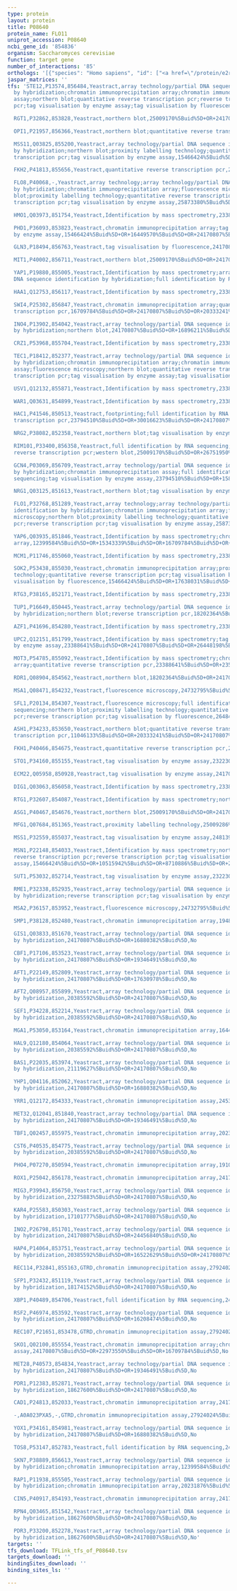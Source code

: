 ```yaml
---
type: protein
layout: protein
title: P08640
protein_name: FLO11
uniprot_accession: P08640
ncbi_gene_id: '854836'
organism: Saccharomyces cerevisiae
function: target gene
number_of_interactions: '85'
orthologs: '[{"species": "Homo sapiens", "id": ["<a href=\"/protein/e2ryf6\">E2RYF6</a>"]}, {"species": "Danio rerio", "id": ["A2BG52", "A0A1D5NSS1"]}, {"species": "Mus musculus", "id": ["<a href=\"/protein/f7c950\">F7C950</a>"]}, {"species": "Rattus norvegicus", "id": ["<a href=\"/protein/f1m9i4\">F1M9I4</a>"]}, {"species": "Drosophila melanogaster", "id": ["<a href=\"/protein/q9vr49\">Q9VR49</a>"]}, {"species": "Caenorhabditis elegans", "id": ["<a href=\"/protein/o76602\">O76602</a>"]}]'
jaspar_matrices: ''
tfs: 'STE12,P13574,856484,Yeastract,array technology/partial DNA sequence identification
  by hybridization;chromatin immunoprecipitation array;chromatin immunoprecipitation
  assay;northern blot;quantitative reverse transcription pcr;reverse transcription
  pcr;tag visualisation by enzyme assay;tag visualisation by fluorescence,20118212%5Buid%5D+OR+15169867%5Buid%5D+OR+15466424%5Buid%5D+OR+10535956%5Buid%5D+OR+17638031%5Buid%5D+OR+20237471%5Buid%5D+OR+12455687%5Buid%5D+OR+20333241%5Buid%5D+OR+16449570%5Buid%5D+OR+10064592%5Buid%5D+OR+24170807%5Buid%5D+OR+19502582%5Buid%5D+OR+16618799%5Buid%5D+OR+24732795%5Buid%5D+OR+19159457%5Buid%5D,Yes

  RGT1,P32862,853828,Yeastract,northern blot,25009170%5Buid%5D+OR+24170807%5Buid%5D,Yes

  OPI1,P21957,856366,Yeastract,northern blot;quantitative reverse transcription pcr,16896211%5Buid%5D+OR+24170807%5Buid%5D+OR+20333241%5Buid%5D,Yes

  MSS11,Q03825,855200,Yeastract,array technology/partial DNA sequence identification
  by hybridization;northern blot;proximity labelling technology;quantitative reverse
  transcription pcr;tag visualisation by enzyme assay,15466424%5Buid%5D+OR+10515942%5Buid%5D+OR+25009170%5Buid%5D+OR+23268448%5Buid%5D+OR+20333241%5Buid%5D+OR+22384390%5Buid%5D+OR+16568252%5Buid%5D+OR+25009286%5Buid%5D+OR+24170807%5Buid%5D+OR+18202364%5Buid%5D,Yes

  FKH2,P41813,855656,Yeastract,quantitative reverse transcription pcr,24170807%5Buid%5D+OR+20333241%5Buid%5D,Yes

  FLO8,P40068,-,Yeastract,array technology;array technology/partial DNA sequence identification
  by hybridization;chromatin immunoprecipitation array;fluorescence microscopy;northern
  blot;proximity labelling technology;quantitative reverse transcription pcr;reverse
  transcription pcr;tag visualisation by enzyme assay,25873380%5Buid%5D+OR+19087208%5Buid%5D+OR+15466424%5Buid%5D+OR+10515942%5Buid%5D+OR+25009170%5Buid%5D+OR+19805129%5Buid%5D+OR+10591965%5Buid%5D+OR+23268448%5Buid%5D+OR+20333241%5Buid%5D+OR+16449570%5Buid%5D+OR+16568252%5Buid%5D+OR+25009286%5Buid%5D+OR+10064592%5Buid%5D+OR+24170807%5Buid%5D+OR+24813990%5Buid%5D+OR+18202364%5Buid%5D+OR+16618799%5Buid%5D+OR+27807261%5Buid%5D,Yes

  HMO1,Q03973,851754,Yeastract,Identification by mass spectrometry,23388641%5Buid%5D+OR+24170807%5Buid%5D,Yes

  PHD1,P36093,853823,Yeastract,chromatin immunoprecipitation array;tag visualisation
  by enzyme assay,15466424%5Buid%5D+OR+16449570%5Buid%5D+OR+24170807%5Buid%5D,Yes

  GLN3,P18494,856763,Yeastract,tag visualisation by fluorescence,24170807%5Buid%5D+OR+17989363%5Buid%5D,Yes

  MIT1,P40002,856711,Yeastract,northern blot,25009170%5Buid%5D+OR+24170807%5Buid%5D,Yes

  YAP1,P19880,855005,Yeastract,Identification by mass spectrometry;array technology/partial
  DNA sequence identification by hybridization;full identification by RNA sequencing,18627600%5Buid%5D+OR+24170807%5Buid%5D+OR+23388641%5Buid%5D+OR+26389527%5Buid%5D,Yes

  HAA1,Q12753,856117,Yeastract,Identification by mass spectrometry,23388641%5Buid%5D+OR+24170807%5Buid%5D,Yes

  SWI4,P25302,856847,Yeastract,chromatin immunoprecipitation array;quantitative reverse
  transcription pcr,16709784%5Buid%5D+OR+24170807%5Buid%5D+OR+20333241%5Buid%5D,Yes

  INO4,P13902,854042,Yeastract,array technology/partial DNA sequence identification
  by hybridization;northern blot,24170807%5Buid%5D+OR+16896211%5Buid%5D+OR+24456840%5Buid%5D,Yes

  CRZ1,P53968,855704,Yeastract,Identification by mass spectrometry,23388641%5Buid%5D+OR+24170807%5Buid%5D,Yes

  TEC1,P18412,852377,Yeastract,array technology/partial DNA sequence identification
  by hybridization;chromatin immunoprecipitation array;chromatin immunoprecipitation
  assay;fluorescence microscopy;northern blot;quantitative reverse transcription pcr;reverse
  transcription pcr;tag visualisation by enzyme assay;tag visualisation by fluorescence,20118212%5Buid%5D+OR+12492858%5Buid%5D+OR+15466424%5Buid%5D+OR+20385592%5Buid%5D+OR+23067114%5Buid%5D+OR+10064592%5Buid%5D+OR+16618799%5Buid%5D+OR+10535956%5Buid%5D+OR+17638031%5Buid%5D+OR+21840851%5Buid%5D+OR+24170807%5Buid%5D+OR+18001350%5Buid%5D+OR+24732795%5Buid%5D+OR+20333241%5Buid%5D+OR+16449570%5Buid%5D+OR+19218425%5Buid%5D+OR+25009170%5Buid%5D+OR+12455687%5Buid%5D+OR+17989363%5Buid%5D,Yes

  USV1,Q12132,855871,Yeastract,Identification by mass spectrometry,23388641%5Buid%5D+OR+24170807%5Buid%5D,Yes

  WAR1,Q03631,854899,Yeastract,Identification by mass spectrometry,23388641%5Buid%5D+OR+24170807%5Buid%5D,Yes

  HAC1,P41546,850513,Yeastract,footprinting;full identification by RNA sequencing;reverse
  transcription pcr,23794510%5Buid%5D+OR+30016623%5Buid%5D+OR+24170807%5Buid%5D,Yes

  NRG2,P38082,852358,Yeastract,northern blot;tag visualisation by enzyme assay,15466424%5Buid%5D+OR+12024013%5Buid%5D+OR+24170807%5Buid%5D,Yes

  RIM101,P33400,856358,Yeastract,full identification by RNA sequencing;northern blot;quantitative
  reverse transcription pcr;western blot,25009170%5Buid%5D+OR+26751950%5Buid%5D+OR+20333241%5Buid%5D+OR+24170807%5Buid%5D+OR+18202364%5Buid%5D+OR+21908597%5Buid%5D,Yes

  GCN4,P03069,856709,Yeastract,array technology/partial DNA sequence identification
  by hybridization;chromatin immunoprecipitation assay;full identification by RNA
  sequencing;tag visualisation by enzyme assay,23794510%5Buid%5D+OR+15843968%5Buid%5D+OR+21111745%5Buid%5D+OR+21119627%5Buid%5D+OR+19346491%5Buid%5D+OR+25922832%5Buid%5D+OR+30354837%5Buid%5D+OR+24170807%5Buid%5D+OR+20233714%5Buid%5D,Yes

  NRG1,Q03125,851613,Yeastract,northern blot;tag visualisation by enzyme assay,24813990%5Buid%5D+OR+15466424%5Buid%5D+OR+12024013%5Buid%5D+OR+24170807%5Buid%5D,Yes

  FLO1,P32768,851289,Yeastract,array technology;array technology/partial DNA sequence
  identification by hybridization;chromatin immunoprecipitation array;fluorescence
  microscopy;northern blot;proximity labelling technology;quantitative reverse transcription
  pcr;reverse transcription pcr;tag visualisation by enzyme assay,25873380%5Buid%5D+OR+19087208%5Buid%5D+OR+15466424%5Buid%5D+OR+10515942%5Buid%5D+OR+25009170%5Buid%5D+OR+19805129%5Buid%5D+OR+10591965%5Buid%5D+OR+23268448%5Buid%5D+OR+20333241%5Buid%5D+OR+16449570%5Buid%5D+OR+16568252%5Buid%5D+OR+25009286%5Buid%5D+OR+10064592%5Buid%5D+OR+24170807%5Buid%5D+OR+24813990%5Buid%5D+OR+18202364%5Buid%5D+OR+16618799%5Buid%5D+OR+27807261%5Buid%5D,Yes

  YAP6,Q03935,851846,Yeastract,Identification by mass spectrometry;chromatin immunoprecipitation
  array,12399584%5Buid%5D+OR+15343339%5Buid%5D+OR+16709784%5Buid%5D+OR+23388641%5Buid%5D+OR+24170807%5Buid%5D,Yes

  MCM1,P11746,855060,Yeastract,Identification by mass spectrometry,23388641%5Buid%5D+OR+24170807%5Buid%5D,Yes

  SOK2,P53438,855030,Yeastract,chromatin immunoprecipitation array;proximity labelling
  technology;quantitative reverse transcription pcr;tag visualisation by enzyme assay;tag
  visualisation by fluorescence,15466424%5Buid%5D+OR+17638031%5Buid%5D+OR+16709784%5Buid%5D+OR+20333241%5Buid%5D+OR+25009286%5Buid%5D+OR+17989363%5Buid%5D+OR+24170807%5Buid%5D+OR+16449570%5Buid%5D,Yes

  RTG3,P38165,852171,Yeastract,Identification by mass spectrometry,23388641%5Buid%5D+OR+24170807%5Buid%5D,Yes

  TUP1,P16649,850445,Yeastract,array technology/partial DNA sequence identification
  by hybridization;northern blot;reverse transcription pcr,18202364%5Buid%5D+OR+20385592%5Buid%5D+OR+18001350%5Buid%5D+OR+24170807%5Buid%5D,Yes

  AZF1,P41696,854280,Yeastract,Identification by mass spectrometry,23388641%5Buid%5D+OR+24170807%5Buid%5D,Yes

  UPC2,Q12151,851799,Yeastract,Identification by mass spectrometry;tag visualisation
  by enzyme assay,23388641%5Buid%5D+OR+24170807%5Buid%5D+OR+26448198%5Buid%5D,Yes

  MOT3,P54785,855092,Yeastract,Identification by mass spectrometry;chromatin immunoprecipitation
  array;quantitative reverse transcription pcr,23388641%5Buid%5D+OR+23540696%5Buid%5D+OR+24170807%5Buid%5D+OR+16709784%5Buid%5D,Yes

  RDR1,Q08904,854562,Yeastract,northern blot,18202364%5Buid%5D+OR+24170807%5Buid%5D,Yes

  MSA1,Q08471,854232,Yeastract,fluorescence microscopy,24732795%5Buid%5D+OR+24170807%5Buid%5D,Yes

  SFL1,P20134,854307,Yeastract,fluorescence microscopy;full identification by RNA
  sequencing;northern blot;proximity labelling technology;quantitative reverse transcription
  pcr;reverse transcription pcr;tag visualisation by fluorescence,26484664%5Buid%5D+OR+15466424%5Buid%5D+OR+25009170%5Buid%5D+OR+17999676%5Buid%5D+OR+22844449%5Buid%5D+OR+20333241%5Buid%5D+OR+25009286%5Buid%5D+OR+17989363%5Buid%5D+OR+24170807%5Buid%5D+OR+18001350%5Buid%5D+OR+28673928%5Buid%5D+OR+27807261%5Buid%5D,Yes

  ASH1,P34233,853650,Yeastract,northern blot;quantitative reverse transcription pcr;reverse
  transcription pcr,11046133%5Buid%5D+OR+20333241%5Buid%5D+OR+24170807%5Buid%5D+OR+18202364%5Buid%5D+OR+20382833%5Buid%5D,Yes

  FKH1,P40466,854675,Yeastract,quantitative reverse transcription pcr,24170807%5Buid%5D+OR+20333241%5Buid%5D,Yes

  STO1,P34160,855155,Yeastract,tag visualisation by enzyme assay,23223039%5Buid%5D+OR+24170807%5Buid%5D,Yes

  ECM22,Q05958,850928,Yeastract,tag visualisation by enzyme assay,24170807%5Buid%5D+OR+26448198%5Buid%5D,Yes

  DIG1,Q03063,856058,Yeastract,Identification by mass spectrometry,23388641%5Buid%5D+OR+24170807%5Buid%5D,Yes

  RTG1,P32607,854087,Yeastract,Identification by mass spectrometry;northern blot,25009170%5Buid%5D+OR+23388641%5Buid%5D+OR+24170807%5Buid%5D,Yes

  ASG1,P40467,854676,Yeastract,northern blot,25009170%5Buid%5D+OR+24170807%5Buid%5D,Yes

  MFG1,Q07684,851365,Yeastract,proximity labelling technology,25009286%5Buid%5D+OR+24170807%5Buid%5D,Yes

  MSS1,P32559,855037,Yeastract,tag visualisation by enzyme assay,24813990%5Buid%5D+OR+24170807%5Buid%5D,Yes

  MSN1,P22148,854033,Yeastract,Identification by mass spectrometry;northern blot;quantitative
  reverse transcription pcr;reverse transcription pcr;tag visualisation by enzyme
  assay,15466424%5Buid%5D+OR+10515942%5Buid%5D+OR+8710886%5Buid%5D+OR+20333241%5Buid%5D+OR+23388641%5Buid%5D+OR+24170807%5Buid%5D+OR+18202364%5Buid%5D+OR+18001350%5Buid%5D,Yes

  SUT1,P53032,852714,Yeastract,tag visualisation by enzyme assay,23223039%5Buid%5D+OR+24170807%5Buid%5D,Yes

  RME1,P32338,852935,Yeastract,array technology/partial DNA sequence identification
  by hybridization;reverse transcription pcr;tag visualisation by enzyme assay,24170807%5Buid%5D+OR+14668363%5Buid%5D+OR+18001350%5Buid%5D+OR+16880382%5Buid%5D,Yes

  MSA2,P36157,853952,Yeastract,fluorescence microscopy,24732795%5Buid%5D+OR+24170807%5Buid%5D,Yes

  SMP1,P38128,852480,Yeastract,chromatin immunoprecipitation array,19487574%5Buid%5D+OR+24170807%5Buid%5D,No

  GIS1,Q03833,851670,Yeastract,array technology/partial DNA sequence identification
  by hybridization,24170807%5Buid%5D+OR+16880382%5Buid%5D,No

  CBF1,P17106,853523,Yeastract,array technology/partial DNA sequence identification
  by hybridization,24170807%5Buid%5D+OR+19346491%5Buid%5D,No

  AFT1,P22149,852809,Yeastract,array technology/partial DNA sequence identification
  by hybridization,24170807%5Buid%5D+OR+17630978%5Buid%5D,No

  AFT2,Q08957,855899,Yeastract,array technology/partial DNA sequence identification
  by hybridization,20385592%5Buid%5D+OR+24170807%5Buid%5D,No

  SEF1,P34228,852214,Yeastract,array technology/partial DNA sequence identification
  by hybridization,20385592%5Buid%5D+OR+24170807%5Buid%5D,No

  MGA1,P53050,853164,Yeastract,chromatin immunoprecipitation array,16449570%5Buid%5D+OR+24170807%5Buid%5D,No

  HAL9,Q12180,854064,Yeastract,array technology/partial DNA sequence identification
  by hybridization,20385592%5Buid%5D+OR+24170807%5Buid%5D,No

  BAS1,P22035,853974,Yeastract,array technology/partial DNA sequence identification
  by hybridization,21119627%5Buid%5D+OR+24170807%5Buid%5D,No

  YHP1,Q04116,852062,Yeastract,array technology/partial DNA sequence identification
  by hybridization,24170807%5Buid%5D+OR+16880382%5Buid%5D,No

  YRR1,Q12172,854333,Yeastract,chromatin immunoprecipitation assay,24532717%5Buid%5D+OR+24170807%5Buid%5D,No

  MET32,Q12041,851840,Yeastract,array technology/partial DNA sequence identification
  by hybridization,24170807%5Buid%5D+OR+19346491%5Buid%5D,No

  TBF1,Q02457,855975,Yeastract,chromatin immunoprecipitation array,20231876%5Buid%5D+OR+24170807%5Buid%5D,No

  CST6,P40535,854775,Yeastract,array technology/partial DNA sequence identification
  by hybridization,20385592%5Buid%5D+OR+24170807%5Buid%5D,No

  PHO4,P07270,850594,Yeastract,chromatin immunoprecipitation array,19108609%5Buid%5D+OR+24170807%5Buid%5D,No

  ROX1,P25042,856178,Yeastract,chromatin immunoprecipitation array,24170807%5Buid%5D+OR+16709784%5Buid%5D,No

  MIG3,P39943,856750,Yeastract,array technology/partial DNA sequence identification
  by hybridization,23275883%5Buid%5D+OR+24170807%5Buid%5D,No

  KAR4,P25583,850303,Yeastract,array technology/partial DNA sequence identification
  by hybridization,17101777%5Buid%5D+OR+24170807%5Buid%5D,No

  INO2,P26798,851701,Yeastract,array technology/partial DNA sequence identification
  by hybridization,24170807%5Buid%5D+OR+24456840%5Buid%5D,No

  HAP4,P14064,853751,Yeastract,array technology/partial DNA sequence identification
  by hybridization,20385592%5Buid%5D+OR+16522629%5Buid%5D+OR+24170807%5Buid%5D,No

  REC114,P32841,855163,GTRD,chromatin immunoprecipitation assay,27924024%5Buid%5D,No

  SFP1,P32432,851119,Yeastract,array technology/partial DNA sequence identification
  by hybridization,18174152%5Buid%5D+OR+24170807%5Buid%5D,No

  XBP1,P40489,854706,Yeastract,full identification by RNA sequencing,24170807%5Buid%5D+OR+24204289%5Buid%5D,No

  RSF2,P46974,853592,Yeastract,array technology/partial DNA sequence identification
  by hybridization,24170807%5Buid%5D+OR+16208474%5Buid%5D,No

  REC107,P21651,853478,GTRD,chromatin immunoprecipitation assay,27924024%5Buid%5D,No

  SKO1,Q02100,855554,Yeastract,chromatin immunoprecipitation array;chromatin immunoprecipitation
  assay,24170807%5Buid%5D+OR+22973550%5Buid%5D+OR+16709784%5Buid%5D,No

  MET28,P40573,854834,Yeastract,array technology/partial DNA sequence identification
  by hybridization,24170807%5Buid%5D+OR+19346491%5Buid%5D,No

  PDR1,P12383,852871,Yeastract,array technology/partial DNA sequence identification
  by hybridization,18627600%5Buid%5D+OR+24170807%5Buid%5D,No

  CAD1,P24813,852033,Yeastract,chromatin immunoprecipitation array,24170807%5Buid%5D+OR+16709784%5Buid%5D,No

  -,A0A023PXA5,-,GTRD,chromatin immunoprecipitation assay,27924024%5Buid%5D,No

  YOX1,P34161,854981,Yeastract,array technology/partial DNA sequence identification
  by hybridization,24170807%5Buid%5D+OR+16880382%5Buid%5D,No

  TOS8,P53147,852783,Yeastract,full identification by RNA sequencing,24170807%5Buid%5D+OR+28673928%5Buid%5D,No

  SKN7,P38889,856613,Yeastract,array technology/partial DNA sequence identification
  by hybridization;chromatin immunoprecipitation array,12399584%5Buid%5D+OR+20385592%5Buid%5D+OR+24170807%5Buid%5D,No

  RAP1,P11938,855505,Yeastract,array technology/partial DNA sequence identification
  by hybridization;chromatin immunoprecipitation array,20231876%5Buid%5D+OR+17646381%5Buid%5D+OR+16880382%5Buid%5D+OR+16709784%5Buid%5D+OR+24170807%5Buid%5D,No

  CIN5,P40917,854193,Yeastract,chromatin immunoprecipitation array,24170807%5Buid%5D+OR+16709784%5Buid%5D,No

  RPN4,Q03465,851542,Yeastract,array technology/partial DNA sequence identification
  by hybridization,18627600%5Buid%5D+OR+24170807%5Buid%5D,No

  PDR3,P33200,852278,Yeastract,array technology/partial DNA sequence identification
  by hybridization,18627600%5Buid%5D+OR+24170807%5Buid%5D,No'
targets: ''
tfs_download: TFLink_tfs_of_P08640.tsv
targets_download: ''
bindingSites_download: ''
binding_sites_ls: ''

---
```

